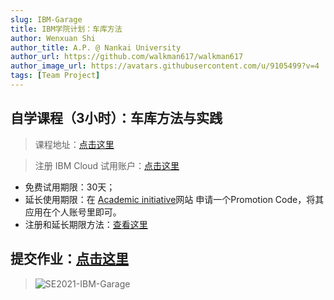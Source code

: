 ```yaml
---
slug: IBM-Garage
title: IBM学院计划：车库方法
author: Wenxuan Shi
author_title: A.P. @ Nankai University
author_url: https://github.com/walkman617/walkman617
author_image_url: https://avatars.githubusercontent.com/u/9105499?v=4
tags: [Team Project]
---
```


## 自学课程（3小时）：车库方法与实践

> 课程地址：[点击这里](https://www.ibm.com/cloud/architecture/content/course/garage-method-for-cloud-advocate)

> 注册 IBM Cloud 试用账户：[点击这里](https://cloud.ibm.com/registration/trial)
 - 免费试用期限：30天；
 - 延长使用期限：在 [Academic initiative](https://www.ibm.com/academic/home)网站
申请一个Promotion Code，将其应用在个人账号里即可。
 - 注册和延长期限方法：[查看这里](https://github.com/walkman617/SE2021/blob/main/IBM/IBM_Cloud_Trial.pdf)

## 提交作业：[点击这里](http://nankai-cs.mikecrm.com/5ybHJ0y)

> ![SE2021-IBM-Garage](/img/assignments/ibm-garage.png)
